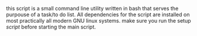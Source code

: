 this script is a small command line utility written in bash that serves the purpouse of a task/to do list. All dependencies for the script are installed on most practically all modern GNU linux systems. make sure you run the setup *script* before starting the main script.
